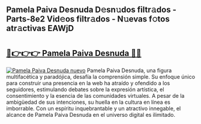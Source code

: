 ## Pamela Paiva Desnuda D𝚎sn𝚞dos filtr𝚊dos - Parts-8e2 Vid𝚎os filtr𝚊dos - N𝚞evas f𝚘tos atr𝚊ctivas EAWjD

# <h2><a href="http://mbaiio.tromn.icu/?c=Pamela+Paiva+Desnuda">🔗👉👉👉 Pamela Paiva Desnuda 🔗🔗</a></h2>

[![Pamela Paiva Desnuda nuevo](https://i.imgur.com/pEAQMta.gif)](http://mbaiio.tromn.icu/?c=Pamela+Paiva+Desnuda)
Pamela Paiva Desnuda, una figura multifacética y paradójica, desafía la comprensión simple. Su enfoque único para construir una presencia en la web ha atraído y ofendido a los seguidores, estimulando debates sobre la expresión artística, el consentimiento y la esencia de las comunidades virtuales. A pesar de la ambigüedad de sus intenciones, su huella en la cultura en línea es imborrable. Con un espíritu inquebrantable y un atractivo innegable, el alcance de Pamela Paiva Desnuda en el universo digital es ilimitado.
